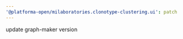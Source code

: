 ```yaml
---
'@platforma-open/milaboratories.clonotype-clustering.ui': patch
---
```


update graph-maker version
